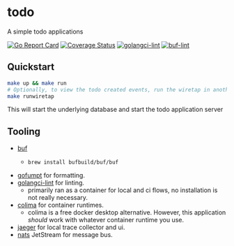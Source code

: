 # todo

A simple todo applications

[![Go Report Card](https://goreportcard.com/badge/github.com/hampgoodwin/todo)](https://goreportcard.com/report/github.com/hampgoodwin/todo) [![Coverage Status](https://coveralls.io/repos/github/hampgoodwin/GoLuca/badge.svg)](https://coveralls.io/github/hampgoodwin/GoLuca) [![golangci-lint](https://github.com/hampgoodwin/todo/actions/workflows/golangci-lint.yml/badge.svg)](https://github.com/hampgoodwin/todo/actions/workflows/golangci-lint.yml)
[![buf-lint](https://github.com/hampgoodwin/todo/actions/workflows/buf-lint.yml/badge.svg)](https://github.com/hampgoodwin/todo/actions/workflows/buf-lint.yml)

## Quickstart

```sh
make up && make run
# Optionally, to view the todo created events, run the wiretap in another shell window
make runwiretap
```
This will start the underlying database and start the todo application server

## Tooling

- [buf](https://buf.build/)
    - ```
      brew install bufbuild/buf/buf 
      ```
- [gofumpt](https://github.com/mvdan/gofumpt) for formatting.
- [golangci-lint](https://github.com/golangci/golangci-lint) for linting.
    - primarily ran as a container for local and ci flows, no installation is not really necessary.
- [colima](https://github.com/abiosoft/colima) for container runtimes.
    - colima is a free docker desktop alternative. However, this application _should_ work with whatever container runtime you use.
- [jaeger](https://www.jaegertracing.io/) for local trace collector and ui.
- [nats](https://nats.io/) JetStream for message bus.